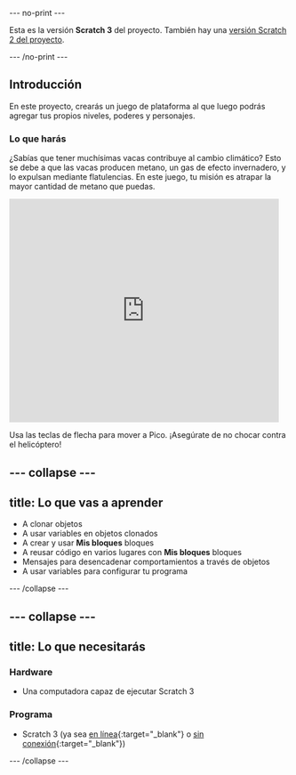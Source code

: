 --- no-print ---

Esta es la versión **Scratch 3** del proyecto. También hay una [versión Scratch 2 del proyecto](https://projects.raspberrypi.org/es-LA/projects/cd-sebento-scratch-3-scratch2).

--- /no-print ---

## Introducción

En este proyecto, crearás un juego de plataforma al que luego podrás agregar tus propios niveles, poderes y personajes.

### Lo que harás

¿Sabías que tener muchísimas vacas contribuye al cambio climático? Esto se debe a que las vacas producen metano, un gas de efecto invernadero, y lo expulsan mediante flatulencias. En este juego, tu misión es atrapar la mayor cantidad de metano que puedas.

<div class="scratch-preview">
  <iframe allowtransparency="true" width="485" height="402" src="https://scratch.mit.edu/projects/embed/219285989/?autostart=false" frameborder="0"></iframe>
</div>

Usa las teclas de flecha para mover a Pico. ¡Asegúrate de no chocar contra el helicóptero!

--- collapse ---
---
title: Lo que vas a aprender
---

+ A clonar objetos
+ A usar variables en objetos clonados
+ A crear y usar **Mis bloques** bloques
+ A reusar código en varios lugares con **Mis bloques** bloques
+ Mensajes para desencadenar comportamientos a través de objetos
+ A usar variables para configurar tu programa

--- /collapse ---

--- collapse ---
---
title: Lo que necesitarás
---

### Hardware

+ Una computadora capaz de ejecutar Scratch 3

### Programa

+ Scratch 3 (ya sea [en línea](https://scratch.mit.edu/projects/editor/){:target="_blank"} o [sin conexión](https://scratch.mit.edu/download/){:target="_blank"})

--- /collapse ---